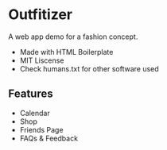# Outfitizer
A web app demo for a fashion concept.

* Made with HTML Boilerplate
* MIT Liscense
* Check humans.txt for other software used

## Features
* Calendar
* Shop
* Friends Page
* FAQs & Feedback
